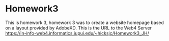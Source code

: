 # Homework3
This is homework 3, homework 3 was to create a website homepage based on a layout provided by AdobeXD.
This is the URL to the Web4 Server 
https://in-info-web4.informatics.iupui.edu/~hicksjc/Homework3_JH/
